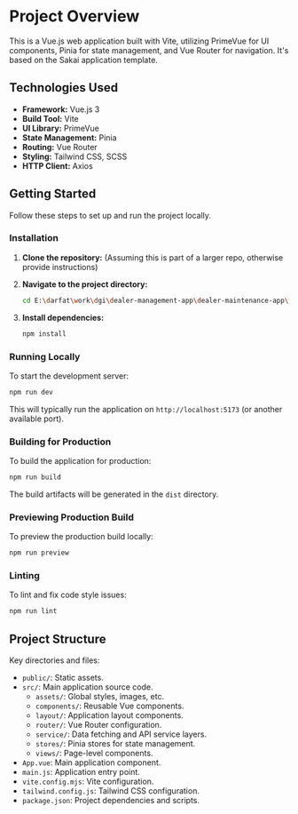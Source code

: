 # Project Overview

This is a Vue.js web application built with Vite, utilizing PrimeVue for UI components, Pinia for state management, and Vue Router for navigation. It's based on the Sakai application template.

## Technologies Used

*   **Framework:** Vue.js 3
*   **Build Tool:** Vite
*   **UI Library:** PrimeVue
*   **State Management:** Pinia
*   **Routing:** Vue Router
*   **Styling:** Tailwind CSS, SCSS
*   **HTTP Client:** Axios

## Getting Started

Follow these steps to set up and run the project locally.

### Installation

1.  **Clone the repository:** (Assuming this is part of a larger repo, otherwise provide instructions)

2.  **Navigate to the project directory:**
    ```bash
    cd E:\darfat\work\dgi\dealer-management-app\dealer-maintenance-app\web
    ```

3.  **Install dependencies:**
    ```bash
    npm install
    ```

### Running Locally

To start the development server:

```bash
npm run dev
```

This will typically run the application on `http://localhost:5173` (or another available port).

### Building for Production

To build the application for production:

```bash
npm run build
```

The build artifacts will be generated in the `dist` directory.

### Previewing Production Build

To preview the production build locally:

```bash
npm run preview
```

### Linting

To lint and fix code style issues:

```bash
npm run lint
```

## Project Structure

Key directories and files:

*   `public/`: Static assets.
*   `src/`: Main application source code.
    *   `assets/`: Global styles, images, etc.
    *   `components/`: Reusable Vue components.
    *   `layout/`: Application layout components.
    *   `router/`: Vue Router configuration.
    *   `service/`: Data fetching and API service layers.
    *   `stores/`: Pinia stores for state management.
    *   `views/`: Page-level components.
*   `App.vue`: Main application component.
*   `main.js`: Application entry point.
*   `vite.config.mjs`: Vite configuration.
*   `tailwind.config.js`: Tailwind CSS configuration.
*   `package.json`: Project dependencies and scripts.
